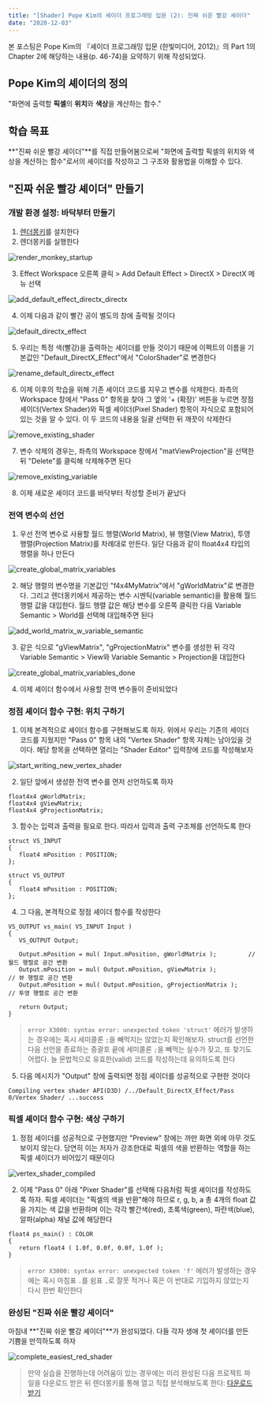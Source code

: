 ```yaml
---
title: "[Shader] Pope Kim의 셰이더 프로그래밍 입문 (2): 진짜 쉬운 빨강 셰이더"
date: "2020-12-03"
---
```


본 포스팅은 Pope Kim의 『셰이더 프로그래밍 입문 (한빛미디어, 2012)』의 Part 1의 Chapter 2에 해당하는 내용(p. 46-74)을 요약하기 위해 작성되었다.

## Pope Kim의 셰이더의 정의

"화면에 출력할 **픽셀**의 **위치**와 **색상**을 계산하는 함수."

## 학습 목표

**"진짜 쉬운 빨강 셰이더"**를 직접 만들어봄으로써 "화면에 출력할 픽셀의 위치와 색상을 계산하는 함수"로서의 셰이더를 작성하고 그 구조와 활용법을 이해할 수 있다.

## "진짜 쉬운 빨강 셰이더" 만들기

### 개발 환경 설정: 바닥부터 만들기

1. [렌더몽키](https://gpuopen.com/wp-content/uploads/2017/01/RenderMonkey.2008-12-17-v1.82.322.msi.zip)를 설치한다
2. 렌더몽키를 실행한다

![render_monkey_startup](./shader_programming_intro_2/render_monkey_startup.png)

3. Effect Workspace 오른쪽 클릭 > Add Default Effect > DirectX > DirectX 메뉴 선택

![add_default_effect_directx_directx](./shader_programming_intro_2/add_default_effect_directx_directx.png)

4. 이제 다음과 같이 빨간 공이 별도의 창에 출력될 것이다

![default_directx_effect](./shader_programming_intro_2/default_directx_effect.png)

5. 우리는 특정 색(빨강)을 출력하는 셰이더를 만들 것이기 때문에 이펙트의 이름을 기본값인 "Default_DirectX_Effect"에서 "ColorShader"로 변경한다

![rename_default_directx_effect](./shader_programming_intro_2/rename_default_directx_effect.png)

6. 이제 이후의 학습을 위해 기존 셰이더 코드를 지우고 변수를 삭제한다. 좌측의 Workspace 창에서 "Pass 0" 항목을 찾아 그 옆의 '+ (확장)' 버튼을 누르면 정점 셰이더(Vertex Shader)와 픽셀 셰이더(Pixel Shader) 항목이 자식으로 포함되어 있는 것을 알 수 있다. 이 두 코드의 내용을 일괄 선택한 뒤 깨끗이 삭제한다

![remove_existing_shader](./shader_programming_intro_2/remove_existing_shader.png)

7. 변수 삭제의 경우는, 좌측의 Workspace 창에서 "matViewProjection"을 선택한 뒤 "Delete"를 클릭해 삭제해주면 된다

![remove_existing_variable](./shader_programming_intro_2/remove_existing_variable.png)

8. 이제 새로운 셰이더 코드를 바닥부터 작성할 준비가 끝났다

### 전역 변수의 선언

1.  우선 전역 변수로 사용할 월드 행렬(World Matrix), 뷰 행렬(View Matrix), 투영 행렬(Projection Matrix)를 차례대로 만든다. 일단 다음과 같이 float4x4 타입의 행렬을 하나 만든다

![create_global_matrix_variables](./shader_programming_intro_2/create_global_matrix_variables.png)

2. 해당 행렬의 변수명을 기본값인 "f4x4MyMatrix"에서 "gWorldMatrix"로 변경한다. 그리고 렌더몽키에서 제공하는 변수 시멘틱(variable semantic)을 활용해 월드 행렬 값을 대입한다. 월드 행렬 값은 해당 변수를 오른쪽 클릭한 다음 Variable Semantic > World를 선택해 대입해주면 된다

![add_world_matrix_w_variable_semantic](./shader_programming_intro_2/add_world_matrix_w_variable_semantic.png)

3. 같은 식으로 "gViewMatrix", "gProjectionMatrix" 변수를 생성한 뒤 각각 Variable Semantic > View와 Variable Semantic > Projection을 대입한다

![create_global_matrix_variables_done](./shader_programming_intro_2/create_global_matrix_variables_done.png)

4. 이제 셰이더 함수에서 사용할 전역 변수들이 준비되었다

### 정점 셰이더 함수 구현: 위치 구하기

1. 이제 본격적으로 셰이더 함수를 구현해보도록 하자. 위에서 우리는 기존의 세이더 코드를 지웠지만 "Pass 0" 항목 내의 "Vertex Shader" 항목 자체는 남아있을 것이다. 해당 항목을 선택하면 열리는 "Shader Editor" 입력창에 코드를 작성해보자

![start_writing_new_vertex_shader](./shader_programming_intro_2/start_writing_new_vertex_shader.png)

2. 일단 앞에서 생성한 전역 변수를 먼저 선언하도록 하자

```hlsl
float4x4 gWorldMatrix;
float4x4 gViewMatrix;
float4x4 gProjectionMatrix;
```

3. 함수는 입력과 출력을 필요로 한다. 따라서 입력과 출력 구조체를 선언하도록 한다

```hlsl
struct VS_INPUT 
{
   float4 mPosition : POSITION; 
};

struct VS_OUTPUT 
{
   float4 mPosition : POSITION;
};
```

4. 그 다음, 본격적으로 정점 셰이더 함수를 작성한다

```hlsl
VS_OUTPUT vs_main( VS_INPUT Input )
{
   VS_OUTPUT Output;

   Output.mPosition = mul( Input.mPosition, gWorldMatrix );         // 월드 행렬로 공간 변환
   Output.mPosition = mul( Output.mPosition, gViewMatrix );          // 뷰 행렬로 공간 변환
   Output.mPosition = mul( Output.mPosition, gProjectionMatrix );    // 투영 행렬로 공간 변환
   
   return Output;
}
```

> `error X3000: syntax error: unexpected token 'struct'` 에러가 발생하는 경우에는 혹시 세미콜론 `;`을 빼먹지는 않았는지 확인해보자. struct를 선언한 다음 선언을 종료하는 중괄호 끝에 세미콜론 `;`을 빼먹는 실수가 잦고, 또 찾기도 어렵다. 늘 문법적으로 유효한(valid) 코드를 작성하는데 유의하도록 한다

5. 다음 메시지가 "Output" 창에 출력되면 정점 셰이더를 성공적으로 구현한 것이다

```
Compiling vertex shader API(D3D) /../Default_DirectX_Effect/Pass 0/Vertex Shader/ ...success
```

### 픽셀 셰이더 함수 구현: 색상 구하기

1. 정점 셰이더를 성공적으로 구현했지만 "Preview" 창에는 까만 화면 외에 아무 것도 보이지 않는다. 당연히 이는 저자가 강조한대로 픽셀의 색을 반환하는 역할을 하는 픽셀 셰이더가 비어있기 때문이다

![vertex_shader_compiled](./shader_programming_intro_2/vertex_shader_compiled.png)

2. 이제 "Pass 0" 아래 "Pixer Shader"를 선택해 다음처럼 픽셀 셰이더를 작성하도록 하자. 픽셀 셰이더는 "픽셀의 색을 반환"해야 하므로 r, g, b, a 총 4개의 float 값을 가지는 색 값을 반환하며 이는 각각 빨간색(red), 초록색(green), 파란색(blue), 알파(alpha) 채널 값에 해당한다

```hlsl
float4 ps_main() : COLOR
{
   return float4 ( 1.0f, 0.0f, 0.0f, 1.0f );
}
```

> `error X3000: syntax error: unexpected token 'f'` 에러가 발생하는 경우에는 혹시 마침표 `.`를 쉼표 `,`로 잘못 적거나 혹은 이 반대로 기입하지 않았는지 다시 한번 확인한다

### 완성된 "진짜 쉬운 빨강 셰이더"

마침내 **"진짜 쉬운 빨강 셰이더"**가 완성되었다. 다들 각자 생애 첫 셰이더를 만든 기쁨을 만끽하도록 하자

![complete_easiest_red_shader](./shader_programming_intro_2/complete_easiest_red_shader.png)

> 만약 실습을 진행하는데 어려움이 있는 경우에는 미리 완성된 다음 프로젝트 파일을 다운로드 받은 뒤 렌더몽키를 통해 열고 직접 분석해보도록 한다: [다운로드 받기](https://github.com/sungkukpark/shader_programming_intro/blob/master/samples/easiest_red_shader/easiest_red_shader.zip)
